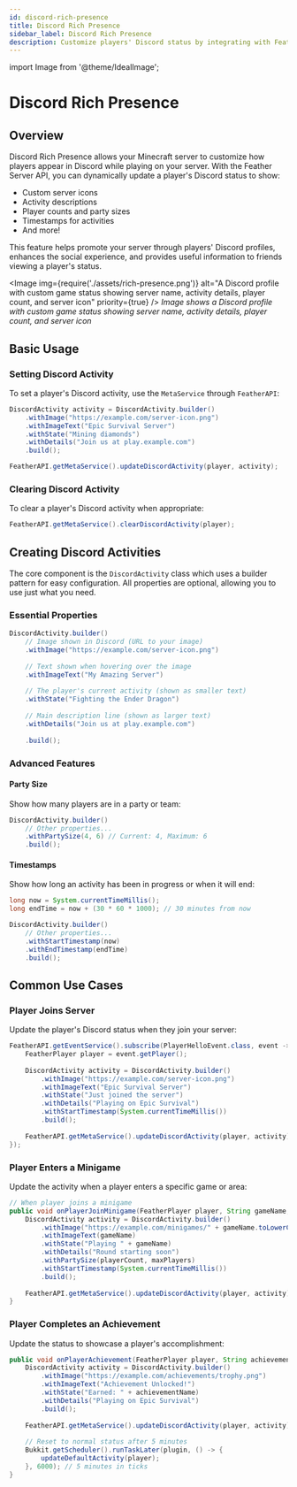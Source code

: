 ```yaml
---
id: discord-rich-presence
title: Discord Rich Presence
sidebar_label: Discord Rich Presence
description: Customize players' Discord status by integrating with Feather's Discord Rich Presence functionality
---
```


import Image from '@theme/IdealImage';

# Discord Rich Presence

## Overview

Discord Rich Presence allows your Minecraft server to customize how players appear in Discord while playing on your server. With the Feather Server API, you can dynamically update a player's Discord status to show:

- Custom server icons
- Activity descriptions
- Player counts and party sizes
- Timestamps for activities
- And more!

This feature helps promote your server through players' Discord profiles, enhances the social experience, and provides useful information to friends viewing a player's status.

<Image
  img={require('./assets/rich-presence.png')}
  alt="A Discord profile with custom game status showing server name, activity details, player count, and server icon"
  priority={true}
/>
*Image shows a Discord profile with custom game status showing server name, activity details, player count, and server icon*

## Basic Usage

### Setting Discord Activity

To set a player's Discord activity, use the `MetaService` through `FeatherAPI`:

```java
DiscordActivity activity = DiscordActivity.builder()
    .withImage("https://example.com/server-icon.png")
    .withImageText("Epic Survival Server")
    .withState("Mining diamonds")
    .withDetails("Join us at play.example.com")
    .build();

FeatherAPI.getMetaService().updateDiscordActivity(player, activity);
```

### Clearing Discord Activity

To clear a player's Discord activity when appropriate:

```java
FeatherAPI.getMetaService().clearDiscordActivity(player);
```

## Creating Discord Activities

The core component is the `DiscordActivity` class which uses a builder pattern for easy configuration. All properties are optional, allowing you to use just what you need.

### Essential Properties

```java
DiscordActivity.builder()
    // Image shown in Discord (URL to your image)
    .withImage("https://example.com/server-icon.png")
    
    // Text shown when hovering over the image
    .withImageText("My Amazing Server")
    
    // The player's current activity (shown as smaller text)
    .withState("Fighting the Ender Dragon")
    
    // Main description line (shown as larger text)
    .withDetails("Join us at play.example.com")
    
    .build();
```

### Advanced Features

#### Party Size

Show how many players are in a party or team:

```java
DiscordActivity.builder()
    // Other properties...
    .withPartySize(4, 6) // Current: 4, Maximum: 6
    .build();
```

#### Timestamps

Show how long an activity has been in progress or when it will end:

```java
long now = System.currentTimeMillis();
long endTime = now + (30 * 60 * 1000); // 30 minutes from now

DiscordActivity.builder()
    // Other properties...
    .withStartTimestamp(now)
    .withEndTimestamp(endTime)
    .build();
```

## Common Use Cases

### Player Joins Server

Update the player's Discord status when they join your server:

```java
FeatherAPI.getEventService().subscribe(PlayerHelloEvent.class, event -> {
    FeatherPlayer player = event.getPlayer();
    
    DiscordActivity activity = DiscordActivity.builder()
        .withImage("https://example.com/server-icon.png")
        .withImageText("Epic Survival Server")
        .withState("Just joined the server")
        .withDetails("Playing on Epic Survival")
        .withStartTimestamp(System.currentTimeMillis())
        .build();
    
    FeatherAPI.getMetaService().updateDiscordActivity(player, activity);
});
```

### Player Enters a Minigame

Update the activity when a player enters a specific game or area:

```java
// When player joins a minigame
public void onPlayerJoinMinigame(FeatherPlayer player, String gameName, int playerCount, int maxPlayers) {
    DiscordActivity activity = DiscordActivity.builder()
        .withImage("https://example.com/minigames/" + gameName.toLowerCase() + ".png")
        .withImageText(gameName)
        .withState("Playing " + gameName)
        .withDetails("Round starting soon")
        .withPartySize(playerCount, maxPlayers)
        .withStartTimestamp(System.currentTimeMillis())
        .build();
    
    FeatherAPI.getMetaService().updateDiscordActivity(player, activity);
}
```

### Player Completes an Achievement

Update the status to showcase a player's accomplishment:

```java
public void onPlayerAchievement(FeatherPlayer player, String achievementName) {
    DiscordActivity activity = DiscordActivity.builder()
        .withImage("https://example.com/achievements/trophy.png")
        .withImageText("Achievement Unlocked!")
        .withState("Earned: " + achievementName)
        .withDetails("Playing on Epic Survival")
        .build();
    
    FeatherAPI.getMetaService().updateDiscordActivity(player, activity);
    
    // Reset to normal status after 5 minutes
    Bukkit.getScheduler().runTaskLater(plugin, () -> {
        updateDefaultActivity(player);
    }, 6000); // 5 minutes in ticks
}
```